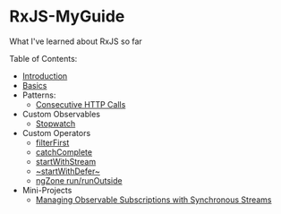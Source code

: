 # RxJS-MyGuide
What I've learned about RxJS so far

Table of Contents:
- [Introduction](Intro.md)
- [Basics](Basics.md)
- Patterns:
  - [Consecutive HTTP Calls](Chttpcp.md)
- Custom Observables
  - [Stopwatch](Stopwatch.md)
- Custom Operators
  - [filterFirst](filterFirst.md)
  - [catchComplete](catchComplete.md)
  - [startWithStream](startWithStream.md)
  - [~startWithDefer~](startWithDefer.md)
  - [ngZone run/runOutside](ngZoneOperators.md)
- Mini-Projects
  - [Managing Observable Subscriptions with Synchronous Streams](Mosss.md)
